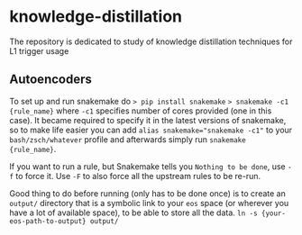 # knowledge-distillation
The repository is dedicated to study of knowledge distillation techniques for L1 trigger usage

## Autoencoders

To set up and run snakemake do
`> pip install snakemake`
`> snakemake -c1 {rule_name}`
where `-c1` specifies number of cores provided (one in this case).
It became required to specify it in the latest versions of snakemake,
so to make life easier you can add
`alias snakemake="snakemake -c1"` to your `bash/zsch/whatever` profile
and afterwards simply run `snakemake {rule_name}`.

If you want to run a rule, but Snakemake tells you `Nothing to be done`, use `-f`
to force it. Use `-F` to also force all the upstream rules to be re-run.

Good thing to do before running (only has to be done once) is to create
an `output/` directory that is a symbolic link to your `eos` space (or
wherever you have a lot of available space), to be able to store all the data.
`ln -s {your-eos-path-to-output} output/  `